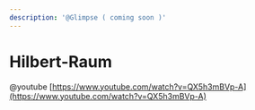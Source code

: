 ```yaml
---
description: '@Glimpse ( coming soon )'
---
```


# Hilbert-Raum

@youtube [https://www.youtube.com/watch?v=QX5h3mBVp-A](https://www.youtube.com/watch?v=QX5h3mBVp-A)
